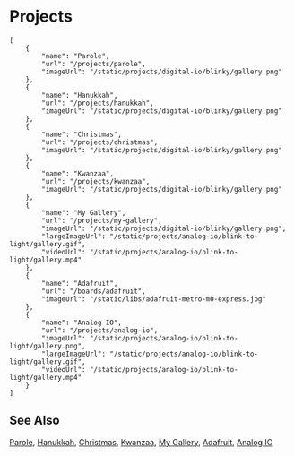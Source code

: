 # Projects

```codecard
[
    {
        "name": "Parole",
        "url": "/projects/parole",
        "imageUrl": "/static/projects/digital-io/blinky/gallery.png"
    },
    {
        "name": "Hanukkah",
        "url": "/projects/hanukkah",
        "imageUrl": "/static/projects/digital-io/blinky/gallery.png"
    },
    {
        "name": "Christmas",
        "url": "/projects/christmas",
        "imageUrl": "/static/projects/digital-io/blinky/gallery.png"
    },
    {
        "name": "Kwanzaa",
        "url": "/projects/kwanzaa",
        "imageUrl": "/static/projects/digital-io/blinky/gallery.png"
    },
    {
        "name": "My Gallery",
        "url": "/projects/my-gallery",
        "imageUrl": "/static/projects/digital-io/blinky/gallery.png",
        "largeImageUrl": "/static/projects/analog-io/blink-to-light/gallery.gif",
        "videoUrl": "/static/projects/analog-io/blink-to-light/gallery.mp4"
    },
    {
        "name": "Adafruit",
        "url": "/boards/adafruit",
        "imageUrl": "/static/libs/adafruit-metro-m0-express.jpg"
    },
    {
        "name": "Analog IO",
        "url": "/projects/analog-io",
        "imageUrl": "/static/projects/analog-io/blink-to-light/gallery.png",
        "largeImageUrl": "/static/projects/analog-io/blink-to-light/gallery.gif",
        "videoUrl": "/static/projects/analog-io/blink-to-light/gallery.mp4"
    }
]
```

## See Also

[Parole](/projects/parole),
[Hanukkah](/projects/hanukkah),
[Christmas](/projects/christmas),
[Kwanzaa](/projects/kwanzaa),
[My Gallery](/projects/my-gallery),
[Adafruit](/boards/adafruit),
[Analog IO](/projects/analog-io)

